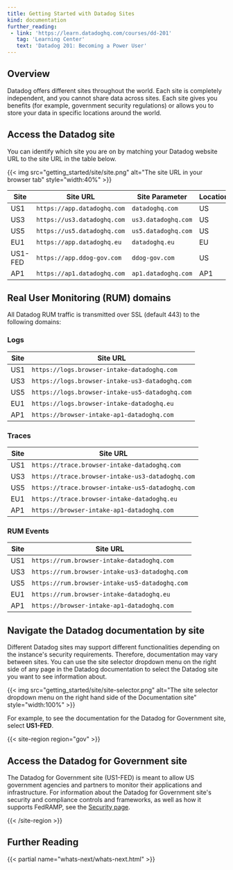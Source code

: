 ```yaml
---
title: Getting Started with Datadog Sites
kind: documentation
further_reading:
 - link: 'https://learn.datadoghq.com/courses/dd-201'
   tag: 'Learning Center'
   text: 'Datadog 201: Becoming a Power User'
---
```


## Overview

Datadog offers different sites throughout the world. Each site is completely independent, and you cannot share data across sites. Each site gives you benefits (for example, government security regulations) or allows you to store your data in specific locations around the world.

## Access the Datadog site

You can identify which site you are on by matching your Datadog website URL to the site URL in the table below.

{{< img src="getting_started/site/site.png" alt="The site URL in your browser tab" style="width:40%" >}}

| Site    | Site URL                    | Site Parameter      | Location |
|---------|-----------------------------|---------------------|----------|
| US1     | `https://app.datadoghq.com` | `datadoghq.com`     | US       |
| US3     | `https://us3.datadoghq.com` | `us3.datadoghq.com` | US       |
| US5     | `https://us5.datadoghq.com` | `us5.datadoghq.com` | US       |
| EU1     | `https://app.datadoghq.eu`  | `datadoghq.eu`      | EU       |
| US1-FED | `https://app.ddog-gov.com`  | `ddog-gov.com`      | US       |
| AP1     | `https://ap1.datadoghq.com` | `ap1.datadoghq.com` | AP1      |

## Real User Monitoring (RUM) domains

All Datadog RUM traffic is transmitted over SSL (default 443) to the following domains:

### Logs

| Site | Site URL                                        |
|------|-------------------------------------------------|
| US1  | `https://logs.browser-intake-datadoghq.com`     |
| US3  | `https://logs.browser-intake-us3-datadoghq.com` |
| US5  | `https://logs.browser-intake-us5-datadoghq.com` |
| EU1  | `https://logs.browser-intake-datadoghq.eu`  |
| AP1  | `https://browser-intake-ap1-datadoghq.com` |

### Traces

| Site | Site URL                                             |
|------|------------------------------------------------------|
| US1  | `https://trace.browser-intake-datadoghq.com`         |
| US3  | `https://trace.browser-intake-us3-datadoghq.com`     |
| US5  | `https://trace.browser-intake-us5-datadoghq.com`     |
| EU1  | `https://trace.browser-intake-datadoghq.eu` |
| AP1  | `https://browser-intake-ap1-datadoghq.com`    |

### RUM Events

| Site | Site URL                                       |
|------|------------------------------------------------|
| US1  | `https://rum.browser-intake-datadoghq.com`     |
| US3  | `https://rum.browser-intake-us3-datadoghq.com` |
| US5  | `https://rum.browser-intake-us5-datadoghq.com` |
| EU1  | `https://rum.browser-intake-datadoghq.eu`    |
| AP1  | `https://browser-intake-ap1-datadoghq.com` |

## Navigate the Datadog documentation by site

Different Datadog sites may support different functionalities depending on the instance's security requirements. Therefore, documentation may vary between sites. You can use the site selector dropdown menu on the right side of any page in the Datadog documentation to select the Datadog site you want to see information about.

{{< img src="getting_started/site/site-selector.png" alt="The site selector dropdown menu on the right hand side of the Documentation site" style="width:100%" >}}

For example, to see the documentation for the Datadog for Government site, select **US1-FED**.

{{< site-region region="gov" >}}

## Access the Datadog for Government site

The Datadog for Government site (US1-FED) is meant to allow US government agencies and partners to monitor their applications and infrastructure. For information about the Datadog for Government site's security and compliance controls and frameworks, as well as how it supports FedRAMP, see the [Security page][1].

[1]: https://www.datadoghq.com/security/
{{< /site-region >}}

## Further Reading

{{< partial name="whats-next/whats-next.html" >}}
